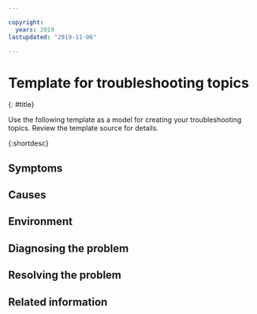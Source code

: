 ```yaml
---

copyright:
  years: 2019
lastupdated: "2019-11-06"

---
```


# Template for troubleshooting topics
{: #title}

<!--
Include the GitHub issue number as part of the anchor for the topic within the container topic.
-->

Use the following template as a model for creating your troubleshooting topics. Review the template source for details.
<!--
Short description
Required. Write a short description that briefly describes the problem. 
 - Use more words than in the title (This is often a problem for most products troubleshooting). 
 - Your description needs to expand on the title and not simply copy or rephrase the title. 
 - Indicate whether a solution or workaround or fix (fix pack) is available. Do not announce an in-progress fix or suggest a fix can/will be provided. Only indicate whether a fix/fix pack is already available. 
 - Example (from ID KC): If the VSAM volume data set (VVDS) is out of space or destroyed, you can recover from the situation. You can recover by using DB2 commands, DB2 utilities, and access method services.
-->
{:shortdesc}

<!--
Introduction (no section heading)
Optional. Add any introductory text, longer description, or context that is needed and that does not belong within either of the following sections. 
-->

<!--
Important: Do not include more than one instance of each section heading. For example, if multiple symptoms exist, include only 1 `## Symptoms` section. Include the multiple symptoms within that section. Including multiple instances of each section heading can cause accessibility errors. 
-->

## Symptoms
<!--
Required. The problem or error that is being described in the topic.
  - Include one or more symptoms that the user is likely to observe.
  - If an error message or error code is known include the message or code. 
  - Only include 1 problem in a troubleshooting topic. Multiple symptoms for that problem can be included.
  - If a problem has multiple symptoms, include all known symptoms. Use a bulleted list if needed. 
-->

## Causes 
<!--
Optional. Describe any known causes to the problem or error. 
  - For example, if the problem is the result of a combination of settings for different storage keywords, you can state that information here.
  - If there are any steps or tools for diagnosing the cause, include or identify them here.
  - Some problems or errors can have multiple causes, such as for generic error messages so list all known causes for the error.
  - Use a bulleted list to list multiple causes. If needed, include an ID or title for each cause to match with a solution or workaround.
  - Do not include or reveal proprietary information or acknowledge that IBM made an embarrassing mistake of some sort.
-->

## Environment
<!--
Optional. Indicate any environment (Operating System (OS), Configuration, Platform) conditions for the problem to occur. 
  - For example, if the problem only occurs on OpenShift. 
  - If you indicated these conditions in the title, short description, or in any introductory text or long description, you do not need to include this section. Including the information in the title, short description or introductory text is preferred as readers can quickly determine whether the error might apply to their environment.
-->

## Diagnosing the problem	
<!--
Optional. Include this section when a user needs to complete tasks to identify the root cause before they can move on to resolving the problem. For example, if a problem has two possible solutions but only 1 can be the correct solution to implement for a user, further actions might be needed to determine which cause and solution apply. These actions can involve running a test and checking trace logs. 
  - For example, the "Diagnosing" section might have users look at a trace file for a particular field. If the field contains a zero (0), they should take the first "Resolving" action, and if the field contains anything other than a zero, they should take the second "Resolving" action. 
  - Use a numbered list when multiple actions are required. 
-->

## Resolving the problem	
<!--
Required. Include any solutions or workaround to the problem. 
  - Use a bulleted list for describing multiple solutions. 
  - If needed, use ID or titles to match to causes.
  - If different OS require different solutions, include all here or link to the topic that provides the solutions. 
  - If a solution requires a user to run a command or complete manual steps include the command or steps. 
    - If another topic includes the steps, link to that topic instead.
    - If possible, include an example of any commands that the user needs to run.
    - If there are OS specific steps or commands, include the steps or commands for each OS.
  - If help is needed, include a link to a topic how to request support. 
  - If a fixpack, patch, or other update is required, indicate the required update. 
  - Include any tests to verify the solution is applied and working.

If you need to document a workaround, specifically indicate that it is a workaround. 
  - Include a workaround when a permanent solution is not available, or the solution might not be acceptable to all users, such as if the solution can disrupt operations or can require additional resources. In general, workarounds should be avoided and only permanent solutions provided.
  - If needed, use a bulleted list for multiple workarounds. 
  - If needed, use ID or titles to match the workaround to a cause if multiple causes exist.
-->

## Related information 
<!--
Optional. If needed, include any further information or links to topics that explain ways to avoid similar issues in the future. 
  - If the problem is likely caused from the user not following directions, link to the directions and any related conceptual information. 
-->

<!--
As part of reviewing your topic, make sure that your topic answers the following questions:
  - What happened?
  - Why did it happen?
  - What do I need to do to fix it?
  - What can I do to avoid it happening again? 
-->
